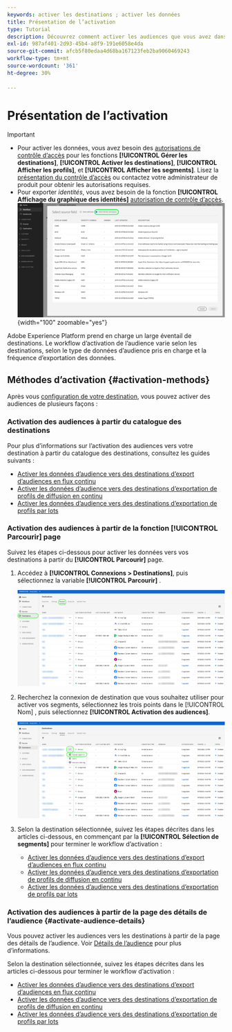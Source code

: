 ```yaml
---
keywords: activer les destinations ; activer les données
title: Présentation de l’activation
type: Tutorial
description: Découvrez comment activer les audiences que vous avez dans Adobe Experience Platform vers différents types de destinations.
exl-id: 987af401-2d93-45b4-a8f9-191e6058e4da
source-git-commit: afcb5f80edaa4d68ba167123feb2ba9060469243
workflow-type: tm+mt
source-wordcount: '361'
ht-degree: 30%

---
```


# Présentation de l’activation

>[!IMPORTANT]
> 
>* Pour activer les données, vous avez besoin des [autorisations de contrôle d’accès](/help/access-control/home.md#permissions) pour les fonctions **[!UICONTROL Gérer les destinations]**, **[!UICONTROL Activer les destinations]**, **[!UICONTROL Afficher les profils]**, et **[!UICONTROL Afficher les segments]**. Lisez la [présentation du contrôle d’accès](/help/access-control/ui/overview.md) ou contactez votre administrateur de produit pour obtenir les autorisations requises.
>* Pour exporter *identités*, vous avez besoin de la fonction **[!UICONTROL Affichage du graphique des identités]** [autorisation de contrôle d’accès](/help/access-control/home.md#permissions). <br> ![Sélectionnez l’espace de noms d’identité en surbrillance dans le workflow pour activer les audiences vers les destinations.](/help/destinations/assets/overview/export-identities-to-destination.png "Sélectionnez l’espace de noms d’identité en surbrillance dans le workflow pour activer les audiences vers les destinations."){width="100" zoomable="yes"}

Adobe Experience Platform prend en charge un large éventail de destinations. Le workflow d’activation de l’audience varie selon les destinations, selon le type de données d’audience pris en charge et la fréquence d’exportation des données.

## Méthodes d’activation {#activation-methods}

Après vous [configuration de votre destination](connect-destination.md), vous pouvez activer des audiences de plusieurs façons :

### Activation des audiences à partir du catalogue des destinations

Pour plus d’informations sur l’activation des audiences vers votre destination à partir du catalogue des destinations, consultez les guides suivants :

* [Activer les données d’audience vers des destinations d’export d’audiences en flux continu](activate-segment-streaming-destinations.md)
* [Activer les données d’audience vers des destinations d’exportation de profils de diffusion en continu](activate-streaming-profile-destinations.md)
* [Activer les données d’audience vers des destinations d’exportation de profils par lots](activate-batch-profile-destinations.md)

### Activation des audiences à partir de la fonction [!UICONTROL Parcourir] page

Suivez les étapes ci-dessous pour activer les données vers vos destinations à partir du **[!UICONTROL Parcourir]** page.

1. Accédez à **[!UICONTROL Connexions > Destinations]**, puis sélectionnez la variable **[!UICONTROL Parcourir]** .

   ![Panneau Parcourir](../assets/ui/activation-overview/browse-tab.png)

1. Recherchez la connexion de destination que vous souhaitez utiliser pour activer vos segments, sélectionnez les trois points dans le [!UICONTROL Nom] , puis sélectionnez **[!UICONTROL Activation des audiences]**.

   ![Bouton Activer les audiences](../assets/ui/activation-overview/activate-segments.png)

1. Selon la destination sélectionnée, suivez les étapes décrites dans les articles ci-dessous, en commençant par la **[!UICONTROL Sélection de segments]** pour terminer le workflow d’activation :

   * [Activer les données d’audience vers des destinations d’export d’audiences en flux continu](activate-segment-streaming-destinations.md)
   * [Activer les données d’audience vers des destinations d’exportation de profils de diffusion en continu](activate-streaming-profile-destinations.md)
   * [Activer les données d’audience vers des destinations d’exportation de profils par lots](activate-batch-profile-destinations.md)

### Activation des audiences à partir de la page des détails de l’audience {#activate-audience-details}

Vous pouvez activer les audiences vers les destinations à partir de la page des détails de l’audience. Voir [Détails de l’audience](../../segmentation/ui/overview.md#audience-details) pour plus d’informations.

Selon la destination sélectionnée, suivez les étapes décrites dans les articles ci-dessous pour terminer le workflow d’activation :

* [Activer les données d’audience vers des destinations d’export d’audiences en flux continu](activate-segment-streaming-destinations.md)
* [Activer les données d’audience vers des destinations d’exportation de profils de diffusion en continu](activate-streaming-profile-destinations.md)
* [Activer les données d’audience vers des destinations d’exportation de profils par lots](activate-batch-profile-destinations.md)
